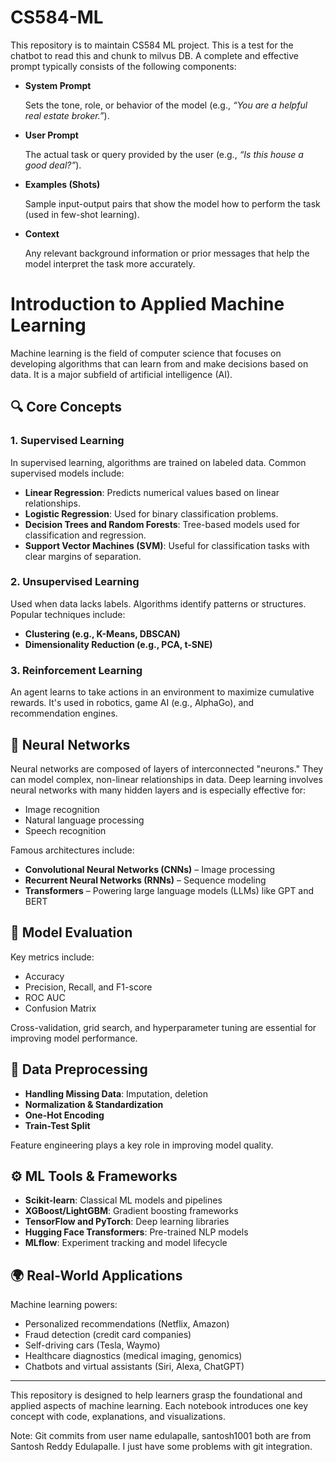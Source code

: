 # CS584-ML
This repository is to maintain CS584 ML project.
This is a test for the chatbot to read this and chunk to milvus DB.
A complete and effective prompt typically consists of the following components:

- **System Prompt**
    
    Sets the tone, role, or behavior of the model (e.g., *“You are a helpful real estate broker.”*).
    
- **User Prompt**
    
    The actual task or query provided by the user (e.g., *“Is this house a good deal?”*).
    
- **Examples (Shots)**
    
    Sample input-output pairs that show the model how to perform the task (used in few-shot learning).
    
- **Context**
    
    Any relevant background information or prior messages that help the model interpret the task more accurately.

# Introduction to Applied Machine Learning

Machine learning is the field of computer science that focuses on developing algorithms that can learn from and make decisions based on data. It is a major subfield of artificial intelligence (AI).

## 🔍 Core Concepts

### 1. Supervised Learning
In supervised learning, algorithms are trained on labeled data. Common supervised models include:

- **Linear Regression**: Predicts numerical values based on linear relationships.
- **Logistic Regression**: Used for binary classification problems.
- **Decision Trees and Random Forests**: Tree-based models used for classification and regression.
- **Support Vector Machines (SVM)**: Useful for classification tasks with clear margins of separation.

### 2. Unsupervised Learning
Used when data lacks labels. Algorithms identify patterns or structures. Popular techniques include:

- **Clustering (e.g., K-Means, DBSCAN)**
- **Dimensionality Reduction (e.g., PCA, t-SNE)**

### 3. Reinforcement Learning
An agent learns to take actions in an environment to maximize cumulative rewards. It's used in robotics, game AI (e.g., AlphaGo), and recommendation engines.

## 🧠 Neural Networks

Neural networks are composed of layers of interconnected "neurons." They can model complex, non-linear relationships in data. Deep learning involves neural networks with many hidden layers and is especially effective for:

- Image recognition
- Natural language processing
- Speech recognition

Famous architectures include:

- **Convolutional Neural Networks (CNNs)** – Image processing
- **Recurrent Neural Networks (RNNs)** – Sequence modeling
- **Transformers** – Powering large language models (LLMs) like GPT and BERT

## 🧪 Model Evaluation

Key metrics include:

- Accuracy
- Precision, Recall, and F1-score
- ROC AUC
- Confusion Matrix

Cross-validation, grid search, and hyperparameter tuning are essential for improving model performance.

## 🧹 Data Preprocessing

- **Handling Missing Data**: Imputation, deletion
- **Normalization & Standardization**
- **One-Hot Encoding**
- **Train-Test Split**

Feature engineering plays a key role in improving model quality.

## ⚙️ ML Tools & Frameworks

- **Scikit-learn**: Classical ML models and pipelines
- **XGBoost/LightGBM**: Gradient boosting frameworks
- **TensorFlow and PyTorch**: Deep learning libraries
- **Hugging Face Transformers**: Pre-trained NLP models
- **MLflow**: Experiment tracking and model lifecycle

## 🌍 Real-World Applications

Machine learning powers:

- Personalized recommendations (Netflix, Amazon)
- Fraud detection (credit card companies)
- Self-driving cars (Tesla, Waymo)
- Healthcare diagnostics (medical imaging, genomics)
- Chatbots and virtual assistants (Siri, Alexa, ChatGPT)

---

This repository is designed to help learners grasp the foundational and applied aspects of machine learning. Each notebook introduces one key concept with code, explanations, and visualizations.


Note: Git commits from user name edulapalle, santosh1001 both are from Santosh Reddy Edulapalle. I just have some problems with git integration.
